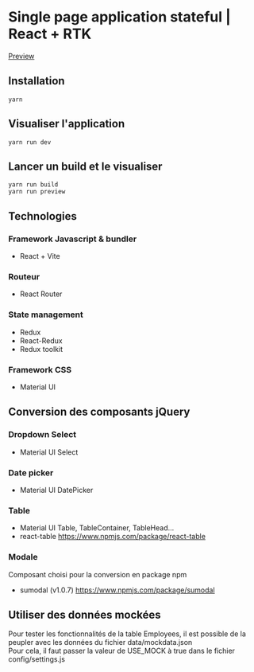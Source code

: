 # Single page application stateful | React + RTK

[Preview](https://ogdenrichard.github.io/redux_tk_example/)

## Installation

```
yarn
```

## Visualiser l'application

```
yarn run dev
```

## Lancer un build et le visualiser

```
yarn run build
yarn run preview
```

## Technologies

### Framework Javascript & bundler
- React + Vite

### Routeur
- React Router

### State management
- Redux
- React-Redux
- Redux toolkit

### Framework CSS
- Material UI

## Conversion des composants jQuery

### Dropdown Select
- Material UI Select

### Date picker
- Material UI DatePicker

### Table
- Material UI Table, TableContainer, TableHead...
- react-table https://www.npmjs.com/package/react-table

### Modale

Composant choisi pour la conversion en package npm
- sumodal (v1.0.7)  https://www.npmjs.com/package/sumodal

## Utiliser des données mockées

Pour tester les fonctionnalités de la table Employees, il est possible de la peupler avec les données du fichier data/mockdata.json </br>
Pour cela, il faut passer la valeur de USE_MOCK à true dans le fichier config/settings.js  </br>
